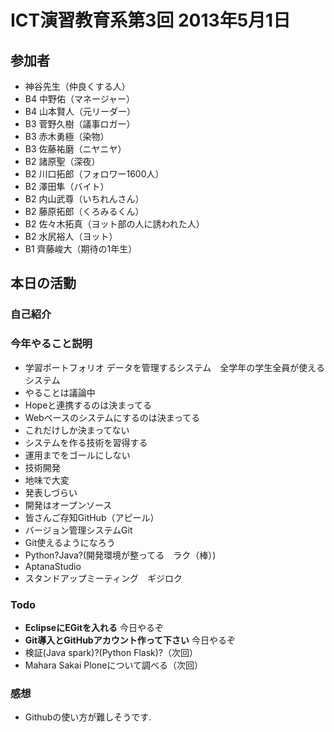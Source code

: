 
# ICT演習教育系第3回 2013年5月1日
## 参加者
* 神谷先生（仲良くする人）
* B4 中野佑（マネージャー）
* B4 山本賢人（元リーダー）
* B3 菅野久樹（議事ロガー）
* B3 赤木勇極（染物）
* B3 佐藤祐磨（ニヤニヤ）
* B2 諸原聖（深夜）
* B2 川口拓郎（フォロワー1600人）
* B2 澤田隼（バイト）
* B2 内山武尊（いちれんさん）
* B2 藤原拓郎（くろみるくん）
* B2 佐々木拓真（ヨット部の人に誘われた人）
* B2 水尻裕人（ヨット）
* B1 齊藤峻大（期待の1年生）

## 本日の活動
### 自己紹介
### 今年やること説明
* 学習ポートフォリオ データを管理するシステム　全学年の学生全員が使えるシステム
* やることは議論中
* Hopeと連携するのは決まってる
* Webベースのシステムにするのは決まってる
* これだけしか決まってない
* システムを作る技術を習得する
* 運用までをゴールにしない
* 技術開発
* 地味で大変
* 発表しづらい
* 開発はオープンソース
* 皆さんご存知GitHub（アピール）
* バージョン管理システムGit
* Git使えるようになろう
* Python?Java?(開発環境が整ってる　ラク（棒）)
* AptanaStudio
* スタンドアップミーティング　ギジロク

### Todo
* **EclipseにEGitを入れる** 今日やるぞ
* **Git導入とGitHubアカウント作って下さい** 今日やるぞ
* 検証(Java spark)?(Python Flask)?（次回）
* Mahara Sakai Ploneについて調べる（次回）

### 感想
* Githubの使い方が難しそうです.
